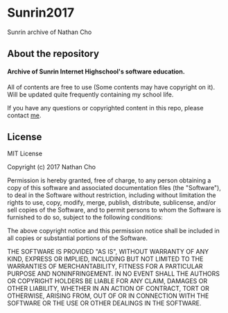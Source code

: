 # Sunrin2017
Sunrin archive of Nathan Cho

## About the repository
#### Archive of Sunrin Internet Highschool's software education.

All of contents are free to use (Some contents may have copyright on it).
Will be updated quite frequently containing my school life.

If you have any questions or copyrighted content in this repo, please contact [me](mailto:dev.bedrock@gmail.com).

## License
MIT License

Copyright (c) 2017 Nathan Cho

Permission is hereby granted, free of charge, to any person obtaining a copy
of this software and associated documentation files (the "Software"), to deal
in the Software without restriction, including without limitation the rights
to use, copy, modify, merge, publish, distribute, sublicense, and/or sell
copies of the Software, and to permit persons to whom the Software is
furnished to do so, subject to the following conditions:

The above copyright notice and this permission notice shall be included in all
copies or substantial portions of the Software.

THE SOFTWARE IS PROVIDED "AS IS", WITHOUT WARRANTY OF ANY KIND, EXPRESS OR
IMPLIED, INCLUDING BUT NOT LIMITED TO THE WARRANTIES OF MERCHANTABILITY,
FITNESS FOR A PARTICULAR PURPOSE AND NONINFRINGEMENT. IN NO EVENT SHALL THE
AUTHORS OR COPYRIGHT HOLDERS BE LIABLE FOR ANY CLAIM, DAMAGES OR OTHER
LIABILITY, WHETHER IN AN ACTION OF CONTRACT, TORT OR OTHERWISE, ARISING FROM,
OUT OF OR IN CONNECTION WITH THE SOFTWARE OR THE USE OR OTHER DEALINGS IN THE
SOFTWARE.
